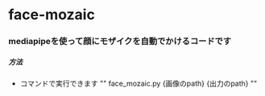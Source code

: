 # face-mozaic
### mediapipeを使って顔にモザイクを自動でかけるコードです
##### 方法

- コマンドで実行できます
""
face_mozaic.py {画像のpath} {出力のpath}
""
